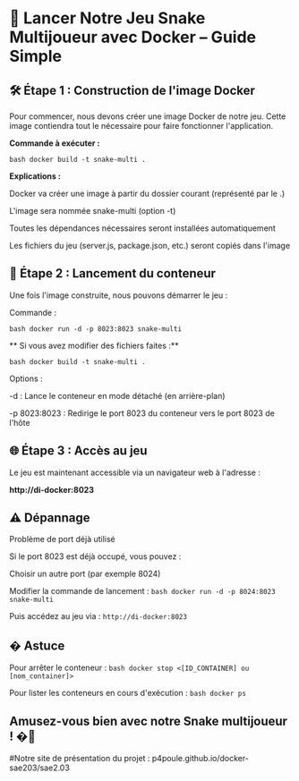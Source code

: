 # 🐍 Lancer Notre Jeu Snake Multijoueur avec Docker – Guide Simple

## 🛠️ Étape 1 : Construction de l'image Docker

Pour commencer, nous devons créer une image Docker de notre jeu. Cette image contiendra tout le nécessaire pour faire fonctionner l'application.

**Commande à exécuter :**

```bash docker build -t snake-multi .```

**Explications :**

  Docker va créer une image à partir du dossier courant (représenté par le .)

  L'image sera nommée snake-multi (option -t)

  Toutes les dépendances nécessaires seront installées automatiquement

  Les fichiers du jeu (server.js, package.json, etc.) seront copiés dans l'image

## 🚀 Étape 2 : Lancement du conteneur

Une fois l'image construite, nous pouvons démarrer le jeu :

Commande :

```bash docker run -d -p 8023:8023 snake-multi ```


** Si vous avez modifier des fichiers faites :**

```bash docker build -t snake-multi . ```


Options :

  -d : Lance le conteneur en mode détaché (en arrière-plan)

  -p 8023:8023 : Redirige le port 8023 du conteneur vers le port 8023 de l'hôte

## 🌐 Étape 3 : Accès au jeu

Le jeu est maintenant accessible via un navigateur web à l'adresse :

**http://di-docker:8023**

## ⚠️ Dépannage
Problème de port déjà utilisé

Si le port 8023 est déjà occupé, vous pouvez :

  Choisir un autre port (par exemple 8024)

  Modifier la commande de lancement :
    ```bash docker run -d -p 8024:8023 snake-multi```

Puis accédez au jeu via :
  ```http://di-docker:8023```

## � Astuce

Pour arrêter le conteneur :
  ```bash docker stop <[ID_CONTAINER] ou [nom_container]>```
  
Pour lister les conteneurs en cours d'exécution :
  ```bash docker ps ```

## Amusez-vous bien avec notre Snake multijoueur ! �🐍

#Notre site de présentation du projet :
p4poule.github.io/docker-sae203/sae2.03
  
  
    
    
